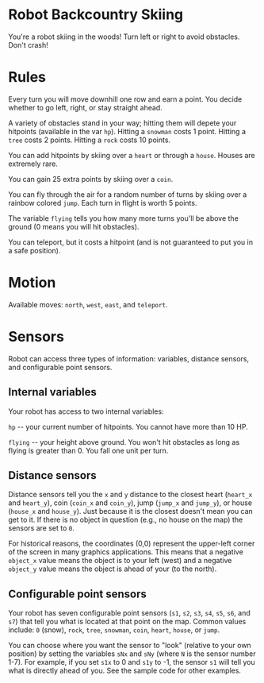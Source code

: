 # Robot Backcountry Skiing

You're a robot skiing in the woods! Turn left or right to avoid obstacles. Don't crash!

# Rules

Every turn you will move downhill one row and earn a point. You decide whether to go left, right, or stay straight ahead. 

A variety of obstacles stand in your way; hitting them will depete your hitpoints (available in the var `hp`). Hitting a `snowman` costs 1 point. Hitting a `tree` costs 2 points. Hitting a `rock` costs 10 points.

You can add hitpoints by skiing over a `heart` or through a `house`.  Houses are extremely rare.

You can gain 25 extra points by skiing over a `coin`. 

You can fly through the air for a random number of turns by skiing over a rainbow colored `jump`. Each turn in flight is worth 5 points.

The variable `flying` tells you how many more turns you'll be above the ground (0 means you will hit obstacles).

You can teleport, but it costs a hitpoint (and is not guaranteed to put you in a safe position).

# Motion

Available moves: `north`, `west`, `east`, and `teleport`.

# Sensors

Robot can access three types of information: variables, distance sensors, and configurable point sensors.

## Internal variables

Your robot has access to two internal variables:

`hp` -- your current number of hitpoints. You cannot have more than 10 HP.

`flying` -- your height above ground. You won't hit obstacles as long as flying is greater than 0. You fall one unit per turn.

## Distance sensors

Distance sensors tell you the `x` and `y` distance to the closest heart (`heart_x` and `heart_y`), coin (`coin_x` and `coin_y`), jump (`jump_x` and `jump_y`), or house (`house_x` and `house_y`). Just because it is the closest doesn't mean you can get to it. If there is no object in question (e.g., no house on the map) the sensors are set to `0`.

For historical reasons, the coordinates (0,0) represent the upper-left corner of the screen in many graphics applications. This means that a negative `object_x` value means the object is to your left (west) and a negative `object_y` value means the object is ahead of your (to the north).

## Configurable point sensors

Your robot has seven configurable point sensors (`s1`, `s2`, `s3`, `s4`, `s5`, `s6`, and `s7`) that tell you what is located at that point on the map. Common values include: `0` (snow), `rock`, `tree`, `snowman`, `coin`, `heart`, `house`, or `jump`.

You can choose where you want the sensor to "look" (relative to your own position) by setting the variables `sNx` and `sNy` (where `N` is the sensor number 1-7). For example, if you set `s1x` to 0 and `s1y` to -1, the sensor `s1` will tell you what is directly ahead of you. See the sample code for other examples.

